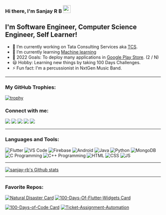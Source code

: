 ### Hi there, I'm Sanjay R B <img src="https://media.giphy.com/media/hvRJCLFzcasrR4ia7z/giphy.gif" width="25px" height="25px">

## I'm Software Engineer, Computer Science Engineer, Self Learner!

- 🔭 I’m currently working on Tata Consulting Services aka [TCS](https://www.tcs.com/).
- 🌱 I’m currently learning [Machine learning](https://bit.ly/2ZrZH9S)
- 🥅 2022 Goals: To deploy many applications in [Google Play Store](https://play.google.com/store/apps/developer?id=Sanjay+R+B). (2 / N)
- 😃 Hobby: Learning new things by taking 100 Days Challenges.
- ⚡ Fun fact: I'm a percussionist in NxtGen Music Band.

---
### My GitHub Trophies:
[![trophy](https://github-profile-trophy.vercel.app/?username=sanjay-rb)](https://github.com/sanjay-rb)



### Connect with me:

[<img src="https://img.icons8.com/fluent/26/000000/twitter.png"/>][twitter]
[<img src="https://img.icons8.com/color/26/000000/linkedin.png"/>][linkedin]
[<img src="https://img.icons8.com/fluent/26/000000/instagram-new.png"/>][instagram]
[<img src="https://img.icons8.com/fluent/26/000000/facebook-new.png"/>][facebook]
[<img src="https://img.icons8.com/ios-glyphs/26/000000/email.png"/>][mailto]

---

### Languages and Tools:

<img title='Flutter' src="https://img.icons8.com/color/26/000000/flutter.png"/> <img title='VS Code' src="https://img.icons8.com/fluent/26/000000/visual-studio-code-2019.png"/> <img title='Firebase' src="https://img.icons8.com/color/26/000000/firebase.png"/> <img title='Android' src="https://img.icons8.com/fluent/26/000000/android-os.png"/> <img title='Java' src="https://img.icons8.com/color/26/000000/java-coffee-cup-logo.png"/> <img title='Python' src="https://img.icons8.com/color/26/000000/python.png"/> <img title='MongoDB' src="https://img.icons8.com/color/26/000000/mongodb.png"/> <img title='C Programming' src="https://img.icons8.com/color/26/000000/c-programming.png"/> <img title='C++ Programming' src="https://img.icons8.com/color/26/000000/c-plus-plus-logo.png"/> <img title='HTML' src="https://img.icons8.com/color/26/000000/html-5.png"/> <img title='CSS' src="https://img.icons8.com/color/26/000000/css3.png"/> <img title='JS' src="https://img.icons8.com/color/26/000000/javascript.png"/>

---

[![sanjay-rb's Github stats](https://github-readme-stats.vercel.app/api?username=sanjay-rb&show_icons=true)](https://github.com/sanjay-rb?tab=repositories)

---

### Favorite Repos:

[![Natural Disaster Card](https://github-readme-stats.vercel.app/api/pin/?username=sanjay-rb&repo=Natural_Disaster)](https://github.com/sanjay-rb/Natural_Disaster) [![100-Days-Of-Flutter-Widgets Card](https://github-readme-stats.vercel.app/api/pin/?username=sanjay-rb&repo=100-Days-Of-Flutter-Widgets)](https://github.com/sanjay-rb/100-Days-Of-Flutter-Widgets)

[![100-Days-of-Code Card](https://github-readme-stats.vercel.app/api/pin/?username=sanjay-rb&repo=100-Days-of-Code)](https://github.com/sanjay-rb/100-Days-of-Code) [![Ticket-Assignment-Automation](https://github-readme-stats.vercel.app/api/pin/?username=sanjay-rb&repo=Ticket-Assignment-Automation)](https://github.com/sanjay-rb/Ticket-Assignment-Automation)


[twitter]: https://twitter.com/sanjayb58109784
[instagram]: https://www.instagram.com/sanju_sanjay_618/
[linkedin]: https://www.linkedin.com/in/sanjay-r-b-4b2690148/
[github]: https://github.com/sanjay-rb/
[facebook]: https://www.facebook.com/sanjay.rockdj/
[mailto]: mailto:sanjaybabu618@gmail.com
